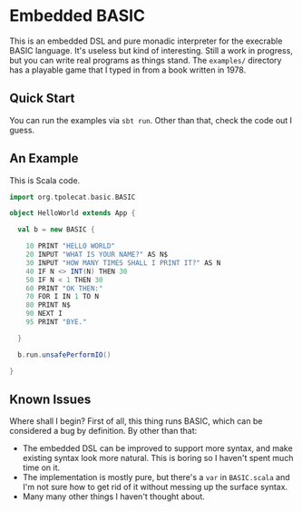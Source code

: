 Embedded BASIC
==============

This is an embedded DSL and pure monadic interpreter for the execrable BASIC language. It's useless but kind of interesting. Still a work in progress, but you can write real programs as things stand. The `examples/` directory has a playable game that I typed in from a book written in 1978. 

Quick Start
-----------

You can run the examples via `sbt run`. Other than that, check the code out I guess.

An Example
------------------

This is Scala code.

```scala
import org.tpolecat.basic.BASIC

object HelloWorld extends App {

  val b = new BASIC {

    10 PRINT "HELLO WORLD"
    20 INPUT "WHAT IS YOUR NAME?" AS N$
    30 INPUT "HOW MANY TIMES SHALL I PRINT IT?" AS N
    40 IF N <> INT(N) THEN 30
    50 IF N < 1 THEN 30
    60 PRINT "OK THEN:"
    70 FOR I IN 1 TO N
    80 PRINT N$
    90 NEXT I
    95 PRINT "BYE."

  }

  b.run.unsafePerformIO()

}
```

Known Issues
------------

Where shall I begin? First of all, this thing runs BASIC, which can be considered a bug by definition. By other than that:

* The embedded DSL can be improved to support more syntax, and make existing syntax look more natural. This is boring so I haven't spent much time on it.
* The implementation is mostly pure, but there's a `var` in `BASIC.scala` and I'm not sure how to get rid of it without messing up the surface syntax.
* Many many other things I haven't thought about.

